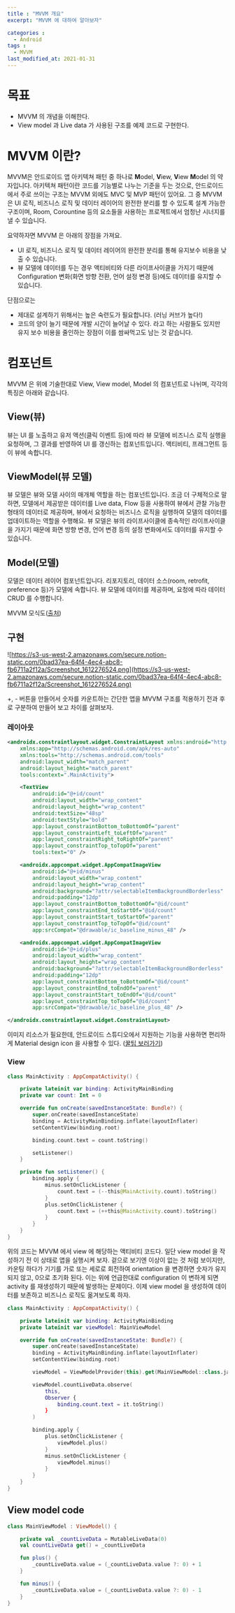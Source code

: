 ```yaml
---
title : "MVVM 개요"
excerpt: "MVVM 에 대하여 알아보자"

categories :
  - Android 
tags : 
  - MVVM 
last_modified_at: 2021-01-31
---
```


# 목표

- MVVM 의 개념을 이해한다.
- View model 과 Live data 가 사용된 구조를 예제 코드로 구현한다.

# MVVM 이란?

MVVM은 안드로이드 앱 아키텍쳐 패턴 중 하나로 **M**odel, **V**iew, **V**iew **M**odel 의 약자입니다. 아키텍쳐 패턴이란 코드를 기능별로 나누는 기준을 두는 것으로, 안드로이드에서 주로 쓰이는 구조는 MVVM 외에도 MVC 및 MVP 패턴이 있어요. 그 중 MVVM 은 UI 로직, 비즈니스 로직 및 데이터 레이어의 완전한 분리를 할 수 있도록 설계 가능한 구조이며, Room, Corountine 등의 요소들을 사용하는 프로젝트에서 엄청난 시너지를 낼 수 있습니다. 

요약하자면 MVVM 은 아래의 장점을 가져요. 

- UI 로직, 비즈니스 로직 및 데이터 레이어의 완전한 분리를 통해 유지보수 비용을 낮출 수 있습니다.
- 뷰 모델에 데이터를 두는 경우 액티비티와 다른 라이프사이클을 가지기 때문에 Configuration 변화(화면 방향 전환, 언어 설정 변경 등)에도 데이터를 유지할 수 있습니다.

단점으로는

- 제대로 설계하기 위해서는 높은 숙련도가 필요합니다. (러닝 커브가 높다!)
- 코드의 양이 늘기 때문에 개발 시간이 늘어날 수 있다. 라고 하는 사람들도 있지만 유지 보수 비용을 줄인하는 장점이 이를 쌈싸먹고도 남는 것 같습니다.

# 컴포넌트

MVVM 은 위에 기술한대로 View, View model, Model 의 컴포넌트로 나뉘며, 각각의 특징은 아래와 같습니다. 

## View(뷰)

뷰는 UI 를 노출하고 유저 액션(클릭 이벤트 등)에 따라 뷰 모델에 비즈니스 로직 실행을 요청하며, 그 결과를 반영하여 UI 를 갱신하는 컴포넌트입니다. 액티비티, 프래그먼트 등이 뷰에 속합니다. 

## ViewModel(뷰 모델)

뷰 모델은 뷰와 모델 사이의 매개체 역할을 하는 컴포넌트입니다. 조금 더 구체적으로 말하면, 모델에서 제공받은 데이터를 Live data, Flow 등을 사용하여 뷰에서 관찰 가능한 형태의 데이터로 제공하며, 뷰에서 요청하는 비즈니스 로직을 실행하여 모델의 데이터를 업데이트하는 역할을 수행해요. 뷰 모델은 뷰의 라이프사이클에 종속적인 라이프사이클을 가지기 때문에 화면 방향 변경, 언어 변경 등의 설정 변화에서도 데이터를 유지할 수 있습니다. 

## Model(모델)

모델은 데이터 레이어 컴포넌트입니다. 리포지토리, 데이터 소스(room, retrofit, preference 등)가 모델에 속합니다. 뷰 모델에 데이터를 제공하며, 요청에 따라 데이터 CRUD 를 수행합니다.

MVVM 모식도([출처](https://docs.microsoft.com/en-us/xamarin/xamarin-forms/enterprise-application-patterns/mvvm))

## 구현

![https://s3-us-west-2.amazonaws.com/secure.notion-static.com/0bad37ea-64f4-4ec4-abc8-fb6711a2f12a/Screenshot_1612276524.png](https://s3-us-west-2.amazonaws.com/secure.notion-static.com/0bad37ea-64f4-4ec4-abc8-fb6711a2f12a/Screenshot_1612276524.png)

+, - 버튼을 만들어서 숫자를 카운트하는 간단한 앱을 MVVM 구조를 적용하기 전과 후로 구분하여 만들어 보고 차이를 살펴보자. 

### 레이아웃

```xml
<androidx.constraintlayout.widget.ConstraintLayout xmlns:android="http://schemas.android.com/apk/res/android"
    xmlns:app="http://schemas.android.com/apk/res-auto"
    xmlns:tools="http://schemas.android.com/tools"
    android:layout_width="match_parent"
    android:layout_height="match_parent"
    tools:context=".MainActivity">

    <TextView
        android:id="@+id/count"
        android:layout_width="wrap_content"
        android:layout_height="wrap_content"
        android:textSize="48sp"
        android:textStyle="bold"
        app:layout_constraintBottom_toBottomOf="parent"
        app:layout_constraintLeft_toLeftOf="parent"
        app:layout_constraintRight_toRightOf="parent"
        app:layout_constraintTop_toTopOf="parent"
        tools:text="0" />

    <androidx.appcompat.widget.AppCompatImageView
        android:id="@+id/minus"
        android:layout_width="wrap_content"
        android:layout_height="wrap_content"
        android:background="?attr/selectableItemBackgroundBorderless"
        android:padding="12dp"
        app:layout_constraintBottom_toBottomOf="@id/count"
        app:layout_constraintEnd_toStartOf="@id/count"
        app:layout_constraintStart_toStartOf="parent"
        app:layout_constraintTop_toTopOf="@id/count"
        app:srcCompat="@drawable/ic_baseline_minus_48" />

    <androidx.appcompat.widget.AppCompatImageView
        android:id="@+id/plus"
        android:layout_width="wrap_content"
        android:layout_height="wrap_content"
        android:background="?attr/selectableItemBackgroundBorderless"
        android:padding="12dp"
        app:layout_constraintBottom_toBottomOf="@id/count"
        app:layout_constraintEnd_toEndOf="parent"
        app:layout_constraintStart_toEndOf="@id/count"
        app:layout_constraintTop_toTopOf="@id/count"
        app:srcCompat="@drawable/ic_baseline_plus_48" />

</androidx.constraintlayout.widget.ConstraintLayout>
```

이미지 리소스가 필요한데, 안드로이드 스튜디오에서 지원하는 기능을 사용하면 편리하게 Material design icon 을 사용할 수 있다. ([꿀팁 보러가기](https://thkim9373.github.io/android/tips/#material-design-icon-vector-image-%EC%B6%94%EA%B0%80%ED%95%98%EA%B8%B0)) 

### View

```kotlin
class MainActivity : AppCompatActivity() {

    private lateinit var binding: ActivityMainBinding
    private var count: Int = 0

    override fun onCreate(savedInstanceState: Bundle?) {
        super.onCreate(savedInstanceState)
        binding = ActivityMainBinding.inflate(layoutInflater)
        setContentView(binding.root)

        binding.count.text = count.toString()

        setListener()
    }

    private fun setListener() {
        binding.apply {
            minus.setOnClickListener {
                count.text = (--this@MainActivity.count).toString()
            }
            plus.setOnClickListener {
                count.text = (++this@MainActivity.count).toString()
            }
        }
    }
}
```

위의 코드는 MVVM 에서 view 에 해당하는 액티비티 코드다. 일단 view model 을 작성하기 전 이 상태로 앱을 실행시켜 보자. 겉으로 보기엔 이상이 없는 것 처럼 보이지만, 카운팅 하다가 기기를 가로 또는 세로로 회전하여 orientation 을 변경하면 숫자가 유지되지 않고, 0으로 초기화 된다. 이는 위에 언급한대로 configuration 이 변하게 되면 activity 를 재생성하기 때문에 발생하는 문제이다. 이제 view model 을 생성하여 데이터를 보존하고 비즈니스 로직도 옮겨보도록 하자. 

```kotlin
class MainActivity : AppCompatActivity() {

    private lateinit var binding: ActivityMainBinding
    private lateinit var viewModel: MainViewModel

    override fun onCreate(savedInstanceState: Bundle?) {
        super.onCreate(savedInstanceState)
        binding = ActivityMainBinding.inflate(layoutInflater)
        setContentView(binding.root)

        viewModel = ViewModelProvider(this).get(MainViewModel::class.java)

        viewModel.countLiveData.observe(
            this,
            Observer {
                binding.count.text = it.toString()
            }
        )

        binding.apply {
            plus.setOnClickListener {
                viewModel.plus()
            }
            minus.setOnClickListener {
                viewModel.minus()
            }
        }
    }
}
```

## View model code

```kotlin
class MainViewModel : ViewModel() {

    private val _countLiveData = MutableLiveData(0)
    val countLiveData get() = _countLiveData

    fun plus() {
        _countLiveData.value = (_countLiveData.value ?: 0) + 1
    }

    fun minus() {
        _countLiveData.value = (_countLiveData.value ?: 0) - 1
    }
}
```
